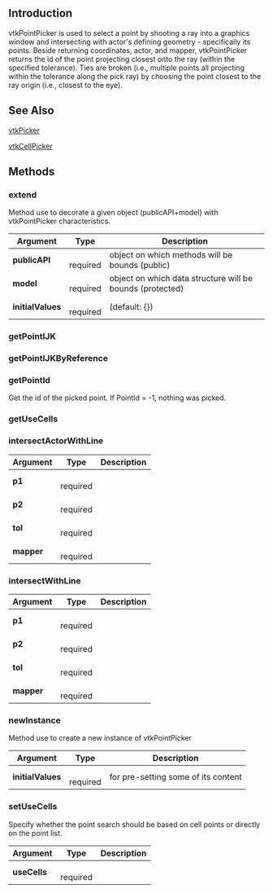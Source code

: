 ## Introduction

vtkPointPicker is used to select a point by shooting a ray into a graphics window 
and intersecting with actor's defining geometry - specifically its points. 
Beside returning coordinates, actor, and mapper, vtkPointPicker returns the id of the point
projecting closest onto the ray (within the specified tolerance). 
Ties are broken (i.e., multiple points all projecting within the tolerance along 
the pick ray) by choosing the point closest to the ray origin (i.e., closest to the eye).




## See Also

[vtkPicker](./Rendering_Core_Picker.html)

[vtkCellPicker](./Rendering_Core_CellPicker.html)

## Methods


### extend

Method use to decorate a given object (publicAPI+model) with vtkPointPicker characteristics.


| Argument | Type | Description |
| ------------- | ------------- | ----- |
| **publicAPI** | <span class="arg-type"></span></br></span><span class="arg-required">required</span> | object on which methods will be bounds (public) |
| **model** | <span class="arg-type"></span></br></span><span class="arg-required">required</span> | object on which data structure will be bounds (protected) |
| **initialValues** | <span class="arg-type"></span></br></span><span class="arg-required">required</span> | (default: {}) |


### getPointIJK





### getPointIJKByReference





### getPointId

Get the id of the picked point.
If PointId = -1, nothing was picked.



### getUseCells





### intersectActorWithLine




| Argument | Type | Description |
| ------------- | ------------- | ----- |
| **p1** | <span class="arg-type"></span></br></span><span class="arg-required">required</span> |  |
| **p2** | <span class="arg-type"></span></br></span><span class="arg-required">required</span> |  |
| **tol** | <span class="arg-type"></span></br></span><span class="arg-required">required</span> |  |
| **mapper** | <span class="arg-type"></span></br></span><span class="arg-required">required</span> |  |


### intersectWithLine




| Argument | Type | Description |
| ------------- | ------------- | ----- |
| **p1** | <span class="arg-type"></span></br></span><span class="arg-required">required</span> |  |
| **p2** | <span class="arg-type"></span></br></span><span class="arg-required">required</span> |  |
| **tol** | <span class="arg-type"></span></br></span><span class="arg-required">required</span> |  |
| **mapper** | <span class="arg-type"></span></br></span><span class="arg-required">required</span> |  |


### newInstance

Method use to create a new instance of vtkPointPicker


| Argument | Type | Description |
| ------------- | ------------- | ----- |
| **initialValues** | <span class="arg-type"></span></br></span><span class="arg-required">required</span> | for pre-setting some of its content |


### setUseCells

Specify whether the point search should be based on cell points or directly on the point list.


| Argument | Type | Description |
| ------------- | ------------- | ----- |
| **useCells** | <span class="arg-type"></span></br></span><span class="arg-required">required</span> |  |


